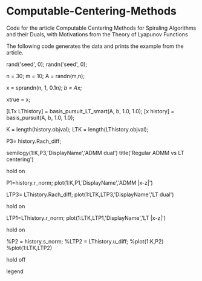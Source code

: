 # Computable-Centering-Methods
Code for the article Computable Centering Methods for Spiraling Algorithms and their Duals, with Motivations from the Theory of Lyapunov Functions


The following code generates the data and prints the example from the article.

rand('seed', 0);
randn('seed', 0);

n = 30;
m = 10;
A = randn(m,n);

x = sprandn(n, 1, 0.1*n);
b = A*x;

xtrue = x;

[LTx LThistory] = basis_pursuit_LT_smart(A, b, 1.0, 1.0);
[x history] = basis_pursuit(A, b, 1.0, 1.0);

K = length(history.objval);
LTK = length(LThistory.objval);

P3= history.Rach_diff;

semilogy(1:K,P3,'DisplayName','ADMM dual')
title('Regular ADMM vs LT centering')

hold on

P1=history.r_norm;
plot(1:K,P1,'DisplayName','ADMM |x-z|')

LTP3= LThistory.Rach_diff;
plot(1:LTK,LTP3,'DisplayName','LT dual')

hold on

LTP1=LThistory.r_norm;
plot(1:LTK,LTP1,'DisplayName','LT |x-z|')

hold on 

%P2 = history.s_norm;
%LTP2 = LThistory.u_diff;
%plot(1:K,P2)
%plot(1:LTK,LTP2)

hold off

legend
